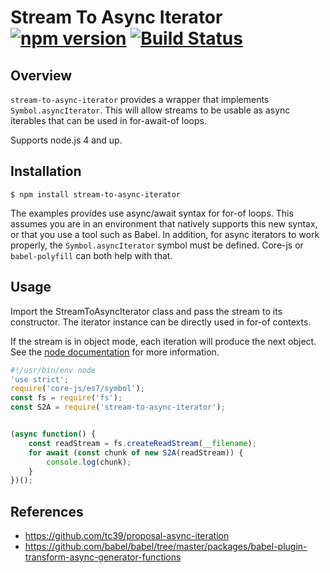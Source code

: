 # Stream To Async Iterator [![npm version](https://badge.fury.io/js/stream-to-async-iterator.svg)](https://badge.fury.io/js/stream-to-async-iterator) [![Build Status](https://travis-ci.org/basicdays/node-stream-to-async-iterator.svg?branch=master)](https://travis-ci.org/basicdays/node-stream-to-async-iterator)


## Overview

`stream-to-async-iterator` provides a wrapper that implements `Symbol.asyncIterator`. This will allow streams to be usable
as async iterables that can be used in for-await-of loops.

Supports node.js 4 and up.

## Installation

```
$ npm install stream-to-async-iterator
```

The examples provides use async/await syntax for for-of loops. This assumes you are in an environment that natively
supports this new syntax, or that you use a tool such as Babel. In addition, for async iterators to work properly,
the `Symbol.asyncIterator` symbol must be defined. Core-js or `babel-polyfill` can both help with that.


## Usage

Import the StreamToAsyncIterator class and pass the stream to its constructor. The iterator instance can be directly
used in for-of contexts.

If the stream is in object mode, each iteration will produce the next object. See the
[node documentation](https://nodejs.org/dist/latest-v6.x/docs/api/stream.html#stream_types_of_streams) for more
information.

```js
#!/usr/bin/env node
'use strict';
require('core-js/es7/symbol');
const fs = require('fs');
const S2A = require('stream-to-async-iterator');


(async function() {
    const readStream = fs.createReadStream(__filename);
    for await (const chunk of new S2A(readStream)) {
        console.log(chunk);
    }
})();
```


## References

- https://github.com/tc39/proposal-async-iteration
- https://github.com/babel/babel/tree/master/packages/babel-plugin-transform-async-generator-functions
